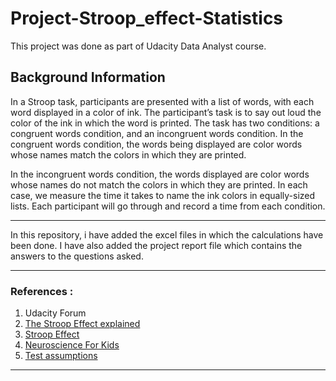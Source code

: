 # Project-Stroop_effect-Statistics
This project was done as part of Udacity Data Analyst course.

## Background Information

In a Stroop task, participants are presented with a list of words, with each word displayed in a
color of ink. The participant’s task is to say out loud the color of the ink in which the word is
printed. The task has two conditions: a congruent words condition, and an incongruent words
condition. In the congruent words condition, the words being displayed are color words whose
names match the colors in which they are printed.

In the incongruent words condition, the words displayed are color words whose names do not match the colors in
which they are printed. In each case, we measure the time it
takes to name the ink colors in equally-sized lists. Each participant will go through and record a
time from each condition.

****

In this repository, i have added the excel files in which the calculations have been done. I have also added the project report file
which contains the answers to the questions asked.

****

### References :
1. Udacity Forum
2. [The Stroop Effect explained](https://www.youtube.com/watch?v=EGpzftQf8oI)
3. [Stroop Effect](https://en.wikipedia.org/wiki/Stroop_effect)
4. [Neuroscience For Kids](https://faculty.washington.edu/chudler/words.html)
5. [Test assumptions](http://www.psychology.emory.edu/clinical/bliwise/Tutorials/TOM/meanstests/assump.htm)

****
